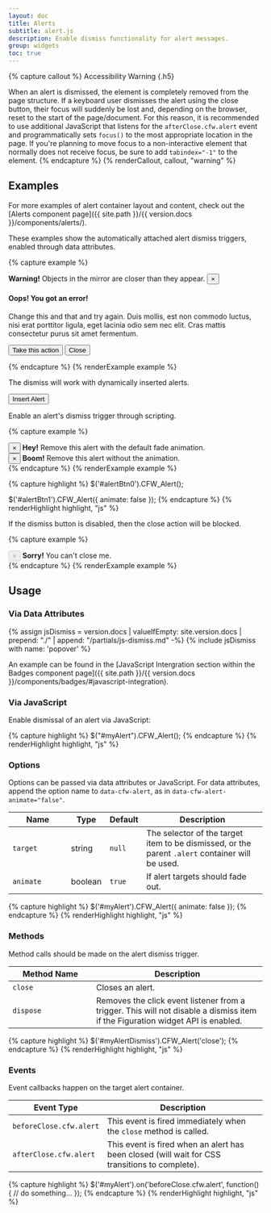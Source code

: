 ```yaml
---
layout: doc
title: Alerts
subtitle: alert.js
description: Enable dismiss functionality for alert messages.
group: widgets
toc: true
---
```


{% capture callout %}
Accessibility Warning
{.h5}

When an alert is dismissed, the element is completely removed from the page structure. If a keyboard user dismisses the alert using the close button, their focus will suddenly be lost and, depending on the browser, reset to the start of the page/document. For this reason, it is  recommended to use additional JavaScript that listens for the `afterClose.cfw.alert` event and programmatically sets `focus()` to the most appropriate location in the page. If you're planning to move focus to a non-interactive element that normally does not receive focus, be sure to add `tabindex="-1"` to the element.
{% endcapture %}
{% renderCallout, callout, "warning" %}

## Examples

For more examples of alert container layout and content, check out the [Alerts component page]({{ site.path }}/{{ version.docs }}/components/alerts/).

These examples show the automatically attached alert dismiss triggers, enabled through data attributes.

{% capture example %}
<div class="alert alert-warning" role="alert">
  <strong>Warning!</strong> Objects in the mirror are closer than they appear.
  <button type="button" class="close" data-cfw-dismiss="alert" aria-label="Close"><span aria-hidden="true">&times;</span></button>
</div>

<div class="alert alert-danger" role="alert">
  <h4>Oops! You got an error!</h4>
  <p>Change this and that and try again. Duis mollis, est non commodo luctus, nisi erat porttitor ligula, eget lacinia odio sem nec elit. Cras mattis consectetur purus sit amet fermentum.</p>
  <p>
    <button type="button" class="btn btn-danger">Take this action</button>
    <button type="button" class="btn btn-secondary" data-cfw-dismiss="alert">Close</button>
  </p>
</div>
{% endcapture %}
{% renderExample example %}

The dismiss will work with dynamically inserted alerts.

<div class="cf-example cf-example-bottom">
  <p>
    <button type="button" class="btn btn-outline-primary" id="alert-create">Insert Alert</button>
  </p>
  <div id="alert-demo"></div>

  <script>
    $('#alert-create').on('click', function(event) {
      if (event) event.preventDefault();
      $('#alert-demo').after('<div class="alert alert-info" role="alert"><button type="button" class="close" data-cfw-dismiss="alert" aria-label="Close"><span aria-hidden="true">&times</span></button><strong>Sample alert!</strong> Click my close button --&gt;</div>');
    });
  </script>
</div>

Enable an alert's dismiss trigger through scripting.

{% capture example %}
<div class="alert alert-primary" role="alert">
  <button id="alertBtn0" type="button" class="close" aria-label="Close"><span aria-hidden="true">&times;</span></button>
  <strong>Hey!</strong> Remove this alert with the default fade animation.
</div>

<div class="alert alert-secondary" role="alert" id="alert1">
  <button id="alertBtn1" type="button" class="close" aria-label="Close"><span aria-hidden="true">&times;</span></button>
  <strong>Boom!</strong> Remove this alert without the animation.
</div>
{% endcapture %}
{% renderExample example %}

{% capture highlight %}
$('#alertBtn0').CFW_Alert();

$('#alertBtn1').CFW_Alert({
  animate: false
});
{% endcapture %}
{% renderHighlight highlight, "js" %}

<script>
$('#alertBtn0').CFW_Alert();
$('#alertBtn1').CFW_Alert({ animate: false });
</script>

If the dismiss button is disabled, then the close action will be blocked.

{% capture example %}
<div class="alert alert-danger" role="alert">
  <button type="button" class="close" data-cfw-dismiss="alert" aria-label="Close" disabled><span aria-hidden="true">&times;</span></button>
  <strong>Sorry!</strong> You can't close me.
</div>
{% endcapture %}
{% renderExample example %}

## Usage

### Via Data Attributes

{% assign jsDismiss = version.docs | valueIfEmpty: site.version.docs | prepend: "./" | append: "/partials/js-dismiss.md" -%}
{% include jsDismiss with name: 'popover' %}

An example can be found in the [JavaScript Intergration section within the Badges component page]({{ site.path }}/{{ version.docs }}/components/badges/#javascript-integration).


### Via JavaScript

Enable dismissal of an alert via JavaScript:

{% capture highlight %}
$("#myAlert").CFW_Alert();
{% endcapture %}
{% renderHighlight highlight, "js" %}

### Options

Options can be passed via data attributes or JavaScript. For data attributes, append the option name to `data-cfw-alert`, as in `data-cfw-alert-animate="false"`.

<div class="table-scroll">
  <table class="table table-bordered table-striped">
    <thead>
      <tr>
        <th style="width: 100px;">Name</th>
        <th style="width: 50px;">Type</th>
        <th style="width: 50px;">Default</th>
        <th>Description</th>
      </tr>
    </thead>
    <tbody>
      <tr>
        <td><code>target</code></td>
        <td>string</td>
        <td><code>null</code></td>
        <td>The selector of the target item to be dismissed, or the parent <code>.alert</code> container will be used.</td>
      </tr>
      <tr>
        <td><code>animate</code></td>
        <td>boolean</td>
        <td><code>true</code></td>
        <td>If alert targets should fade out.</td>
      </tr>
    </tbody>
  </table>
</div>

{% capture highlight %}
$('#myAlert').CFW_Alert({
    animate: false
});
{% endcapture %}
{% renderHighlight highlight, "js" %}

### Methods

Method calls should be made on the alert dismiss trigger.

<div class="table-scroll">
  <table class="table table-bordered table-striped">
    <thead>
      <tr>
        <th style="width: 150px;">Method Name</th>
        <th>Description</th>
      </tr>
    </thead>
    <tbody>
      <tr>
        <td><code>close</code></td>
        <td>Closes an alert.</td>
      </tr>
      <tr>
        <td><code>dispose</code></td>
        <td>Removes the click event listener from a trigger. This will not disable a dismiss item if the Figuration widget API is enabled.</td>
      </tr>
    </tbody>
  </table>
</div>

{% capture highlight %}
$('#myAlertDismiss').CFW_Alert('close');
{% endcapture %}
{% renderHighlight highlight, "js" %}

### Events

Event callbacks happen on the target alert container.

<div class="table-scroll">
  <table class="table table-bordered table-striped">
    <thead>
      <tr>
        <th style="width: 150px;">Event Type</th>
        <th>Description</th>
      </tr>
    </thead>
    <tbody>
      <tr>
        <td><code>beforeClose.cfw.alert</code></td>
        <td>This event is fired immediately when the <code>close</code> method is called.</td>
      </tr>
      <tr>
        <td><code>afterClose.cfw.alert</code></td>
        <td>This event is fired when an alert has been closed (will wait for CSS transitions to complete).</td>
      </tr>
    </tbody>
  </table>
</div>

{% capture highlight %}
$('#myAlert').on('beforeClose.cfw.alert', function() {
  // do something...
});
{% endcapture %}
{% renderHighlight highlight, "js" %}
